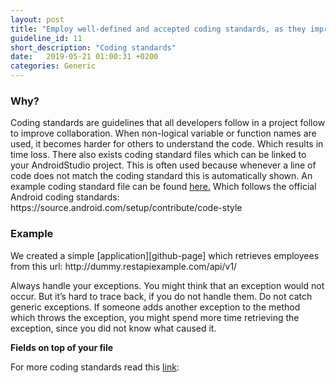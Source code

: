 ```yaml
---
layout: post
title: "Employ well-defined and accepted coding standards, as they improve both code understandability and maintainability."
guideline_id: 11
short_description: "Coding standards"
date:   2019-05-21 01:00:31 +0200
categories: Generic
---
```

<h3>Why?</h3>
Coding standards are guidelines that all developers follow in a project follow to improve collaboration.
When non-logical variable or function names are used, it becomes harder for others to understand the code. 
Which results in time loss.
There also exists coding standard files which can be linked to your AndroidStudio project. 
This is often used because whenever a line of code does not match the coding standard this is automatically shown.
An example coding standard file can be found <a href="https://github.com/ustwo/android-coding-standards">here.</a>
Which follows the official Android coding standards: https://source.android.com/setup/contribute/code-style

<h3>Example</h3>
We created a simple [application][github-page] which retrieves employees from this url: http://dummy.restapiexample.com/api/v1/

<script src="https://gist.github.com/Geertdepont/19218a422cf9fb53e02b280dcc405b7e.js"></script>

Always handle your exceptions. You might think that an exception would not occur. But it’s 
hard to trace back, if you do not handle them.
Do not catch generic exceptions. If someone adds another exception to the method which throws the exception, you might 
spend more time retrieving the exception, since you did not know what caused it.

<b>Fields on top of your file</b>
<script src="https://gist.github.com/Geertdepont/7d81c4202d16157d0bd7d0c5a90d4f5d.js"></script>

For more coding standards read this [link][coding-standards]:


[github-page]: https://github.com/Geertdepont/bachelor_thesis/tree/master/Bossapplication
[coding-standards]: https://source.android.com/setup/contribute/code-style